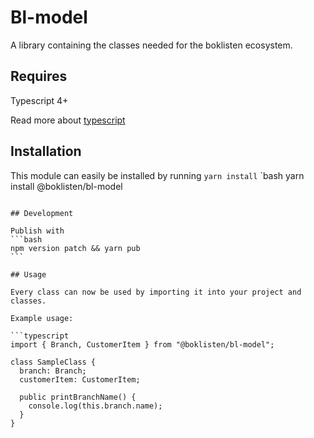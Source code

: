 # Bl-model

A library containing the classes needed for the boklisten ecosystem.

## Requires

Typescript 4+

Read more about [typescript](www.typescriptlang.com)

## Installation

This module can easily be installed by running `yarn install`
`bash
yarn install @boklisten/bl-model

````

## Development

Publish with
```bash
npm version patch && yarn pub
```

## Usage

Every class can now be used by importing it into your project and classes.

Example usage:

```typescript
import { Branch, CustomerItem } from "@boklisten/bl-model";

class SampleClass {
  branch: Branch;
  customerItem: CustomerItem;

  public printBranchName() {
    console.log(this.branch.name);
  }
}
````

